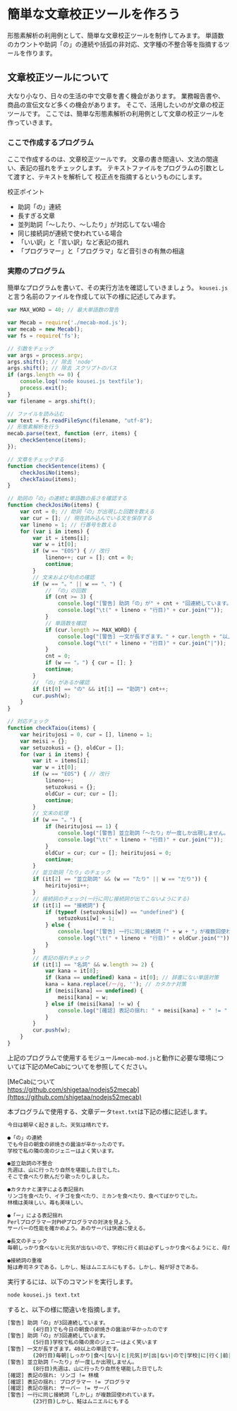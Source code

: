 # 簡単な文章校正ツールを作ろう

形態素解析の利用例として、簡単な文章校正ツールを制作してみます。
単語数のカウントや助詞「の」の連続や括弧の非対応、文字種の不整合等を指摘するツールを作ります。

## 文章校正ツールについて
大なり小なり、日々の生活の中で文章を書く機会があります。
業務報告書や、商品の宣伝文など多くの機会があります。
そこで、活用したいのが文章の校正ツールです。
ここでは、簡単な形態素解析の利用例として文章の校正ツールを作っていきます。

### ここで作成するプログラム

ここで作成するのは、文章校正ツールです。
文章の書き間違い、文法の間違い、表記の揺れをチェックします。
テキストファイルをプログラムの引数として渡すと、テキストを解析して
校正点を指摘するというものにします。

校正ポイント
- 助詞「の」連続
- 長すぎる文章
- 並列助詞「～したり、～したり」が対応してない場合
- 同じ接続詞が連続で使われている場合
- 「いい訳」と「言い訳」など表記の揺れ
- 「プログラマー」と「プログラマ」など音引きの有無の相違

### 実際のプログラム
簡単なプログラムを書いて、その実行方法を確認していきましょう。 `kousei.js` と言う名前のファイルを作成して以下の様に記述してみます。
```javascript
var MAX_WORD = 40; // 最大単語数の警告

var Mecab = require('./mecab-mod.js');
var mecab = new Mecab();
var fs = require('fs');

// 引数をチェック
var args = process.argv;
args.shift(); // 除去 'node'
args.shift(); // 除去 スクリプトのパス
if (args.length <= 0) {
	console.log('node kousei.js textfile');
	process.exit();
}
var filename = args.shift();

// ファイルを読み込む
var text = fs.readFileSync(filename, "utf-8");
// 形態素解析を行う
mecab.parse(text, function (err, items) {
	checkSentence(items);
});

// 文章をチェックする
function checkSentence(items) {
	checkJosiNo(items);
	checkTaiou(items);
}

// 助詞の「の」の連続と単語数の長さを確認する
function checkJosiNo(items) {
	var cnt = 0; // 助詞「の」が出現した回数を数える
	var cur = []; // 現在読み込んでいる文を保存する
	var lineno = 1; // 行番号を数える
	for (var i in items) {
		var it = items[i];
		var w = it[0];
		if (w == "EOS") { // 改行
			lineno++; cur = []; cnt = 0;
			continue;
		}
		// 文末および句点の確認
		if (w == "。" || w == "、") {
			// 「の」の回数
			if (cnt >= 3) {
				console.log("[警告] 助詞「の」が" + cnt + "回連続しています。");
				console.log("\t(" + lineno + "行目)" + cur.join(""));
			}
			// 単語数を確認
			if (cur.length >= MAX_WORD) {
				console.log("[警告] 一文が長すぎます。" + cur.length + "以上の単語です。");
				console.log("\t(" + lineno + "行目)" + cur.join("|"));
			}
			cnt = 0;
			if (w == "。") { cur = []; }
			continue;
		}
		// 「の」があるか確認
		if (it[0] == "の" && it[1] == "助詞") cnt++;
		cur.push(w);
	}
}

// 対応チェック
function checkTaiou(items) {
	var heiritujosi = 0, cur = [], lineno = 1;
	var meisi = {};
	var setuzokusi = {}, oldCur = [];
	for (var i in items) {
		var it = items[i];
		var w = it[0];
		if (w == "EOS") { // 改行
			lineno++;
			setuzokusi = {};
			oldCur = cur; cur = [];
			continue;
		}
		// 文末の処理
		if (w == "。") {
			if (heiritujosi == 1) {
				console.log("[警告] 並立助詞「〜たり」が一度しか出現しません。");
				console.log("\t(" + lineno + "行目)" + cur.join(""));
			}
			oldCur = cur; cur = []; heiritujosi = 0;
			continue;
		}
		// 並立助詞「たり」のチェック
		if (it[2] == "並立助詞" && (w == "たり" || w == "だり")) {
			heiritujosi++;
		}
		// 接続詞のチェック(一行に同じ接続詞が出てこないようにする)
		if (it[1] == "接続詞") {
			if (typeof (setuzokusi[w]) == "undefined") {
				setuzokusi[w] = 1;
			} else {
				console.log("[警告] 一行に同じ接続詞「" + w + "」が複数回使われています。");
				console.log("\t(" + lineno + "行目)" + oldCur.join(""));
			}
		}
		// 表記の揺れチェック
		if (it[1] == "名詞" && w.length >= 2) {
			var kana = it[8];
			if (kana == undefined) kana = it[0]; // 辞書にない単語対策
			kana = kana.replace(/ー/g, ''); // カタカナ対策
			if (meisi[kana] == undefined) {
				meisi[kana] = w;
			} else if (meisi[kana] != w) {
				console.log("[確認] 表記の揺れ: " + meisi[kana] + " != " + w);
			}
		}
		cur.push(w);
	}
}
```

上記のプログラムで使用するモジュール`mecab-mod.js`と動作に必要な環境については下記のMeCabについてを参照してください。

[MeCabについて<br>https://github.com/shigetaa/nodejs52mecab](https://github.com/shigetaa/nodejs52mecab)

本ブログラムで使用する、文章データ`text.txt`は下記の様に記述します。

```txt
今日は朝早く起きました。天気は晴れです。

●「の」の連続
でも今日の朝食の卵焼きの醤油が辛かったのです。
学校で私の隣の席のジェニーはよく笑います。

●並立助詞の不整合
先週は、山に行ったり自然を堪能した日でした。
そこで食べたり飲んだり歌ったりしました。

●カタカナと漢字による表記揺れ
リンゴを食べたり、イチゴを食べたり、ミカンを食べたり、食べてばかりでした。
林檎は美味しい。苺も美味しい。

●「ー」による表記揺れ
Perlプログラマー対PHPプログラマの対決を見よう。
サーバーの性能を確かめよう。あのサーバは快適に使える。

●長文のチェック
毎朝しっかり食べないと元気が出ないので、学校に行く前は必ずしっかり食べるようにと、母から言われていますので、朝ご飯に魚とご飯と味噌汁が必要です。

●接続詞の重複
鮭は寿司ネタである。しかし、鮭はムニエルにもする。しかし、鮭が好きである。
```

実行するには、以下のコマンドを実行します。
```bash
node kousei.js text.txt
```
すると、以下の様に間違いを指摘します。
```bash
[警告] 助詞「の」が3回連続しています。
        (4行目)でも今日の朝食の卵焼きの醤油が辛かったのです
[警告] 助詞「の」が3回連続しています。
        (5行目)学校で私の隣の席のジェニーはよく笑います
[警告] 一文が長すぎます。40以上の単語です。
        (20行目)毎朝|しっかり|食べ|ない|と|元気|が|出|ない|ので|学校|に|行く|前|は|必ず|しっかり|食べる|よう|に|と|母|から|言わ|れ|て|い|ます|ので|朝|ご飯|に|魚|と|ご飯|と|味噌汁|が|必要|です
[警告] 並立助詞「〜たり」が一度しか出現しません。
        (8行目)先週は、山に行ったり自然を堪能した日でした
[確認] 表記の揺れ: リンゴ != 林檎
[確認] 表記の揺れ: プログラマー != プログラマ
[確認] 表記の揺れ: サーバー != サーバ
[警告] 一行に同じ接続詞「しかし」が複数回使われています。
        (23行目)しかし、鮭はムニエルにもする
```
